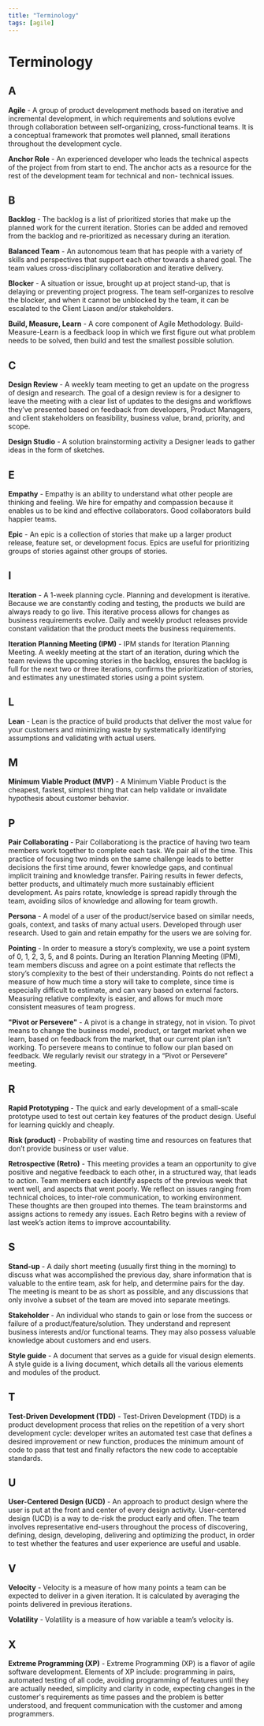 ```yaml
---
title: "Terminology"
tags: [agile]
---
```


# Terminology
## A
**Agile** - A group of product development methods based on iterative and incremental development, in which requirements and solutions evolve through collaboration between self-organizing, cross-functional teams. It is a conceptual framework that promotes well planned, small iterations throughout the development cycle.

**Anchor Role** - An experienced developer who leads the technical aspects of the project from from start to end. The anchor acts as a resource for the rest of the development team for technical and non- technical issues.

## B
**Backlog** - The backlog is a list of prioritized stories that make up the planned work for the current iteration. Stories can be added and removed from the backlog and re-prioritized as necessary during an iteration.

**Balanced Team** - An autonomous team that has people with a variety of skills and perspectives that support each other towards a shared goal. The team values cross-disciplinary collaboration and iterative delivery.

**Blocker** - A situation or issue, brought up at project stand-up, that is delaying or preventing project progress. The team self-organizes to resolve the blocker, and when it cannot be unblocked by the team, it can be escalated to the Client Liason and/or stakeholders.

**Build, Measure, Learn** - A core component of Agile Methodology. Build-Measure-Learn is a feedback loop in which we first figure out what problem needs to be solved, then build and test the smallest possible solution.

## C

**Design Review** - A weekly team meeting to get an update on the progress of design and research. The goal of a design review is for a designer to leave the meeting with a clear list of updates to the designs and workflows they’ve presented based on feedback from developers, Product Managers, and client stakeholders on feasibility, business value, brand, priority, and scope.

**Design Studio** - A solution brainstorming activity a Designer leads to gather ideas in the form of sketches.

## E
**Empathy** - Empathy is an ability to understand what other people are thinking and feeling. We hire for empathy and compassion because it enables us to be kind and effective collaborators. Good collaborators build happier teams.

**Epic** - An epic is a collection of stories that make up a larger product release, feature set, or development focus. Epics are useful for prioritizing groups of stories against other groups of stories.

## I
**Iteration** - A 1-week planning cycle. Planning and development is iterative. Because we are constantly coding and testing, the products we build are always ready to go live. This iterative process allows for changes as business requirements evolve. Daily and weekly product releases provide constant validation that the product meets the business requirements. 

**Iteration Planning Meeting (IPM)** - IPM stands for Iteration Planning Meeting. A weekly meeting at the start of an iteration, during which the team reviews the upcoming stories in the backlog, ensures the backlog is full for the next two or three iterations, confirms the prioritization of stories, and estimates any unestimated stories using a point system.

## L
**Lean** - Lean is the practice of build products that deliver the most value for your customers and minimizing waste by systematically identifying assumptions and validating with actual users.

## M
**Minimum Viable Product (MVP)** - A Minimum Viable Product is the cheapest, fastest, simplest thing that can help validate or invalidate hypothesis about customer behavior.

## P
**Pair Collaborating** - Pair Collaborationg is the practice of having two team members work together  to complete each task. We pair all of the time. This practice of focusing two minds on the same challenge leads to better decisions the first time around, fewer knowledge gaps, and continual implicit training and knowledge transfer. Pairing results in fewer defects, better products, and ultimately much more sustainably efficient development. As pairs rotate, knowledge is spread rapidly through the team, avoiding silos of knowledge and allowing for team growth.

**Persona** - A model of a user of the product/service based on similar needs, goals, context, and tasks of many actual users. Developed through user research. Used to gain and retain empathy for the users we are solving for.

**Pointing** - In order to measure a story’s complexity, we use a point system of 0, 1, 2, 3, 5, and 8 points. During an Iteration Planning Meeting (IPM), team members   discuss and agree on a point estimate that reflects the story’s complexity to the best of their understanding. Points do not reflect a measure of how much time a story will take to complete, since time is especially difficult to estimate, and can vary based on external factors. Measuring relative complexity is easier, and allows for much more consistent measures of team progress.

**"Pivot or Persevere"** - A pivot is a change in strategy, not in vision. To pivot means to change the business model, product, or target market when we learn, based on feedback from the market, that our current plan isn’t working. To persevere means to continue to follow our plan based on feedback. We regularly revisit our  strategy in a “Pivot or Persevere” meeting.

## R
**Rapid Prototyping** - The quick and early development of a small-scale prototype used to test out certain key features of the product design. Useful for learning quickly and cheaply.

**Risk (product)** - Probability of wasting time and resources on features that don’t provide business or user value.

**Retrospective (Retro)** - This  meeting provides a team an opportunity to give positive and negative feedback to each other, in a structured way, that leads to action. Team members  each identify aspects of the previous week that went well, and aspects that went poorly. We  reflect on issues ranging from technical choices, to inter-role communication, to working environment. These thoughts are then grouped into themes. The team brainstorms and assigns actions  to remedy any issues. Each Retro  begins with a review of last week’s action items to improve accountability.

## S
**Stand-up** - A daily short meeting (usually first thing in the morning) to discuss what was accomplished the previous day, share  information that is valuable to the entire team, ask for help, and determine pairs for the day. The meeting is meant to be as short as possible, and any discussions that only involve a subset of the team are moved into separate meetings.

**Stakeholder** - An individual who stands to gain or lose from the success or failure of a product/feature/solution. They understand and represent business interests and/or functional teams. They may also possess valuable knowledge about customers and end users.

**Style guide** - A document that serves as a guide for visual design elements. A style guide is a living document, which details all the various elements and  modules of the product.

## T

**Test-Driven Development (TDD)** - Test-Driven Development (TDD) is a product development process that relies on the repetition of a very short development cycle: developer writes an automated test case that defines a desired improvement or new function, produces the minimum amount of code to pass that test and finally refactors the new code to acceptable standards.

## U
**User-Centered Design (UCD)** - An approach to product design where the user is put at the front and center of every design activity. User-centered design (UCD) is a way to de-risk the product early and often. The team involves representative end-users throughout the process of discovering, defining, design, developing, delivering and optimizing the product, in order to test whether the features and user experience are useful and usable.

## V
**Velocity** - Velocity is a measure of how many points a team can be expected to deliver in a given iteration. It is calculated by averaging the points delivered in previous iterations.

**Volatility** - Volatility is a measure of how variable a team’s velocity is.

## X
**Extreme Programming (XP)** - Extreme Programming (XP) is a flavor of agile software development. Elements of XP include: programming in pairs, automated testing of all code, avoiding programming of features until they are actually needed, simplicity and clarity in code, expecting changes in the customer's requirements as time passes and the problem is better understood, and frequent communication with the customer and among programmers.
